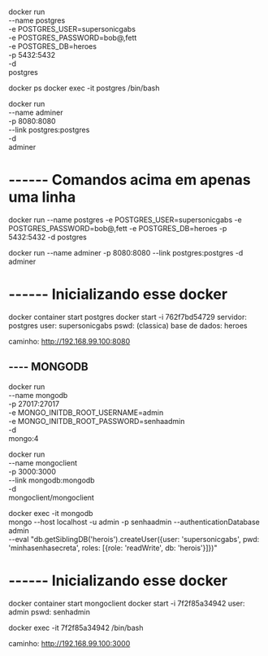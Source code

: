 docker run \
    --name postgres \
    -e POSTGRES_USER=supersonicgabs \
    -e POSTGRES_PASSWORD=bob@,fett \
    -e POSTGRES_DB=heroes \
    -p 5432:5432 \
    -d \
    postgres

docker ps
docker exec -it postgres /bin/bash    

docker run \
    --name adminer \
    -p 8080:8080 \
    --link postgres:postgres \
    -d \
    adminer

# ------ Comandos acima em apenas uma linha
docker run --name postgres -e POSTGRES_USER=supersonicgabs -e POSTGRES_PASSWORD=bob@,fett -e POSTGRES_DB=heroes -p 5432:5432 -d postgres

docker run --name adminer -p 8080:8080 --link postgres:postgres -d adminer    

# ------ Inicializando esse docker
docker container start postgres
docker start -i 762f7bd54729
servidor: postgres
user: supersonicgabs
pswd: (classica)
base de dados: heroes

caminho: http://192.168.99.100:8080

## ---- MONGODB
docker run \
    --name mongodb \
    -p 27017:27017 \
    -e MONGO_INITDB_ROOT_USERNAME=admin \
    -e MONGO_INITDB_ROOT_PASSWORD=senhaadmin \
    -d \
    mongo:4

docker run \
    --name mongoclient \
    -p 3000:3000 \
    --link mongodb:mongodb \
    -d \
    mongoclient/mongoclient

docker exec -it mongodb \
    mongo --host localhost -u admin -p senhaadmin --authenticationDatabase admin \
    --eval "db.getSiblingDB('herois').createUser({user: 'supersonicgabs', pwd: 'minhasenhasecreta', roles: [{role: 'readWrite', db: 'herois'}]})"

# ------ Inicializando esse docker
docker container start mongoclient
docker start -i 7f2f85a34942
user: admin
pswd: senhadmin

docker exec -it 7f2f85a34942 /bin/bash

caminho: http://192.168.99.100:3000